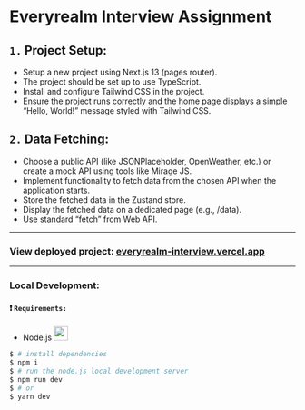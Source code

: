 # Everyrealm Interview Assignment

## `1.` Project Setup:
* Setup a new project using Next.js 13 (pages router).
* The project should be set up to use TypeScript.
* Install and configure Tailwind CSS in the project.
* Ensure the project runs correctly and the home page displays a simple “Hello, World!” message styled with Tailwind CSS.  
  
## `2.` Data Fetching:
* Choose a public API (like JSONPlaceholder, OpenWeather, etc.) or create a mock API using tools like Mirage JS.
* Implement functionality to fetch data from the chosen API when the application starts.
* Store the fetched data in the Zustand store.
* Display the fetched data on a dedicated page (e.g., /data).
* Use standard “fetch” from Web API.  
  
--- 
### View deployed project: [everyrealm-interview.vercel.app](https://everyrealm-interview.vercel.app/)
---   

### Local Development:
#### ❗️ `Requirements:`
* Node.js <img src="https://cdn.worldvectorlogo.com/logos/nodejs-icon.svg" width="25" height="25"/> 
```bash
$ # install dependencies
$ npm i
$ # run the node.js local development server
$ npm run dev
$ # or
$ yarn dev
```
